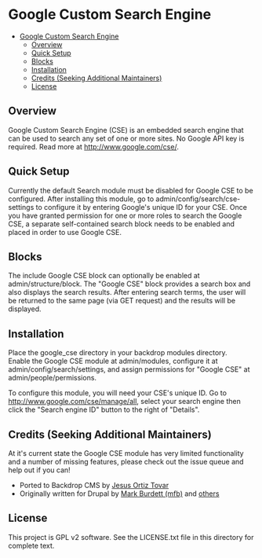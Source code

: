 # Google Custom Search Engine

- [Google Custom Search Engine](#google-custom-search-engine)
    - [Overview](#overview)
    - [Quick Setup](#quick-setup)
    - [Blocks](#blocks)
    - [Installation](#installation)
    - [Credits (Seeking Additional Maintainers)](#credits-seeking-additional-maintainers)
    - [License](#license)

## Overview

Google Custom Search Engine (CSE) is an embedded search engine that can
be used to search any set of one or more sites.  No Google API key is
required.  Read more at http://www.google.com/cse/.

## Quick Setup

Currently the default Search module must be disabled for Google CSE to be
configured. After installing this module, go to admin/config/search/cse-settings
to configure it by entering Google's unique ID for your
CSE.  Once you have granted permission for one or more roles to search
the Google CSE, a separate self-contained search block needs to be enabled and placed
in order to use Google CSE.

## Blocks

The include Google CSE block can optionally be enabled at
admin/structure/block.  The "Google CSE" block provides a search box and
also displays the search results.  After entering search terms, the user
will be returned to the same page (via GET request) and the results will
be displayed.


## Installation

Place the google_cse directory in your backdrop modules directory.  
Enable the Google CSE module at admin/modules, configure it at
admin/config/search/settings, and assign permissions for "Google
CSE" at admin/people/permissions.

To configure this module, you will need your CSE's unique ID.  Go to
http://www.google.com/cse/manage/all, select your search engine then
click the "Search engine ID" button to the right of "Details".

## Credits (Seeking Additional Maintainers)

At it's current state the Google CSE module has very limited functionality and a number of missing features, 
please check out the issue queue and help out if you can!

* Ported to Backdrop CMS by [Jesus Ortiz Tovar](https://github.com/jeor0980)
* Originally written for Drupal by [Mark Burdett (mfb)](https://www.drupal.org/u/mfb) and [others](https://www.drupal.org/node/131984/committers)

## License

This project is GPL v2 software. See the LICENSE.txt file in this directory for complete text.
